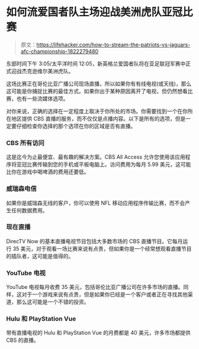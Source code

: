 # 如何流爱国者队主场迎战美洲虎队亚冠比赛

> 原文：<https://lifehacker.com/how-to-stream-the-patriots-vs-jaguars-afc-championship-1822279480>

东部时间下午 3:05/太平洋时间 12:05，新英格兰爱国者队将在亚足联冠军赛中正式迎战杰克逊维尔美洲虎队。



这场比赛正在哥伦比亚广播公司现场直播，所以如果你有有线电视(或天线)，那么这可能是你捕捉比赛的最佳方式。如果你出于某种原因离开了电视，但仍然想看比赛，也有一些流媒体选项。

对你来说，正确的选择在一定程度上取决于你所处的市场。你需要找到一个在你所在地区提供 CBS 直播的服务，而不仅仅是点播内容。以下是所有的选项，但是一定要仔细检查你选择的那个选项在你的区域是否有直播。

### CBS 所有访问

这是迄今为止最便宜、最有趣的解决方案。CBS All Access 允许您使用该应用程序将亚冠比赛传输到您的手机或平板电脑上。访问费用为每月 5.99 美元，这可能比你在游戏中喝啤酒的费用还要低。

### 威瑞森电信

如果你是威瑞森无线的客户，你可以使用 NFL 移动应用程序传输比赛，而不会产生任何数据费用。

### 现在直播

DirecTV Now 的基本直播电视节目包括大多数市场的 CBS 直播节目。它每月运行 35 美元，对于观看一场比赛来说有点贵，但如果你是一个经常想观看直播节目的插队者，这可能是值得的。

### YouTube 电视

YouTube 电视每月收费 35 美元，包括哥伦比亚广播公司在许多市场的直播。同样，这对于一个游戏来说有点贵，但是如果你已经是一个客户或者正在寻找其他渠道，那么这可能是一个不错的投资。

### Hulu 和 PlayStation Vue

带有直播电视的 Hulu 和 PlayStation Vue 的月费都是 40 美元，许多市场都提供 CBS 的直播。